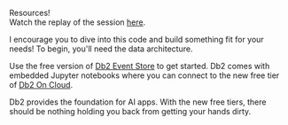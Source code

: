 Resources!  
Watch the replay of the session [here](http://bit.ly/Power2Devs).

I encourage you to dive into this code and build something fit for your needs!  To begin, you'll need the data architecture.

Use the free version of [Db2 Event Store](https://ibm.co/2HrSHLG) to get started.  Db2 comes with embedded Jupyter notebooks where you can connect to the new free tier of [Db2 On Cloud](https://ibm.co/2HrSHLG).

Db2 provides the foundation for AI apps. With the new free tiers, there should be nothing holding you back from getting your hands dirty. 
